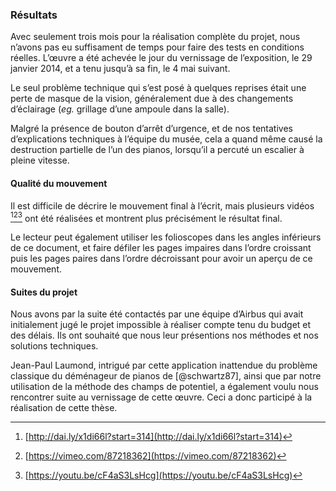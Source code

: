 ### Résultats

Avec seulement trois mois pour la réalisation complète du projet, nous n’avons pas eu suffisament de temps pour faire
des tests en conditions réelles. L’œuvre a été achevée le jour du vernissage de l’exposition, le 29 janvier 2014, et a
tenu jusqu’à sa fin, le 4 mai suivant.

Le seul problème technique qui s’est posé à quelques reprises était une perte de masque de la vision, généralement due
à des changements d’éclairage (*eg.* grillage d’une ampoule dans la salle).

Malgré la présence de bouton d’arrêt d’urgence, et de nos tentatives d’explications techniques à l’équipe du musée,
cela a quand même causé la destruction partielle de l’un des pianos, lorsqu’il a percuté un escalier à pleine vitesse.

#### Qualité du mouvement

Il est difficile de décrire le mouvement final à l’écrit, mais plusieurs vidéos [^4][^5][^6] ont été réalisées et
montrent plus précisément le résultat final.

[^4]: [http://dai.ly/x1di66l?start=314](http://dai.ly/x1di66l?start=314)
[^5]: [https://vimeo.com/87218362](https://vimeo.com/87218362)
[^6]: [https://youtu.be/cF4aS3LsHcg](https://youtu.be/cF4aS3LsHcg)

Le lecteur peut également utiliser les folioscopes dans les angles inférieurs de ce document, et faire défiler les
pages impaires dans l’ordre croissant puis les pages paires dans l’ordre décroissant pour avoir un aperçu de ce
mouvement.

#### Suites du projet

Nous avons par la suite été contactés par une équipe d’Airbus qui avait initialement jugé le projet impossible à
réaliser compte tenu du budget et des délais. Ils ont souhaité que nous leur présentions nos méthodes et nos solutions
techniques.

Jean-Paul Laumond, intrigué par cette application inattendue du problème classique du déménageur de pianos de
[@schwartz87], ainsi que par notre utilisation de la méthode des champs de potentiel, a également voulu nous rencontrer
suite au vernissage de cette œuvre. Ceci a donc participé à la réalisation de cette thèse.
